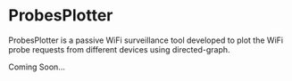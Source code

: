 # ProbesPlotter
ProbesPlotter is a passive WiFi surveillance tool developed to plot the WiFi probe requests from different devices using directed-graph.

Coming Soon...
